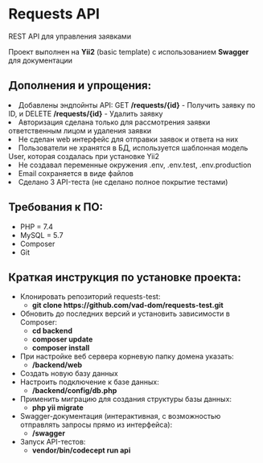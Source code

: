 <h1>Requests API</h1>
<p>REST API для управления заявками</p>
<p>Проект выполнен на <b>Yii2</b> (basic template) с использованием <b>Swagger</b> для документации</p>

<h2>Дополнения и упрощения:</h2>
  <li>Добавлены эндпойнты API: GET <b>/requests/{id}</b> - Получить заявку по ID, и DELETE <b>/requests/{id}</b> - Удалить заявку</li>
  <li>Авторизация сделана только для рассмотрения заявки ответственным лицом и удаления заявки</li>
  <li>Не сделан web интерфейс для отправки заявок и ответа на них</li>
  <li>Пользователи не хранятся в БД, используется шаблонная модель User, которая создалась при установке Yii2</li>
  <li>Не создавал переменные окружения .env, .env.test, .env.production</li>
  <li>Email сохраняется в виде файлов</li>
  <li>Сделано 3 API-теста (не сделано полное покрытие тестами)</li>

<h2>Требования к ПО:</h2>
<ul>
  <li>PHP = 7.4</li>
  <li>MySQL = 5.7</li>
  <li>Composer</li>
  <li>Git</li>
</ul>

<h2>Краткая инструкция по установке проекта:</h2>
<ul>
  <li>
    Клонировать репозиторий requests-test: 
    <ul>
      <li><b>git clone https://github.com/vad-dom/requests-test.git</b></li>
    </ul>
  </li>
  <li>
    Обновить до последних версий и установить зависимости в Composer: 
    <ul>
      <li><b>cd backend</b></li>
      <li><b>composer update</b></li>
      <li><b>composer install</b></li>
    </ul>
  </li>
    <li>
    При настройке веб сервера корневую папку домена указать: 
    <ul>
      <li><b>/backend/web</b></li>
    </ul>
  </li>
  <li>Создать новую базу данных</li>
  <li>
    Настроить подключение к базе данных:
    <ul>
      <li><b>/backend/config/db.php</b></li>
    </ul>
  </li>
  <li>
    Применить миграцию для создания структуры базы данных:
    <ul>
      <li><b>php yii migrate</b></li>
    </ul>
  </li>
    <li>
    Swagger-документация (интерактивная, с возможностью отправлять запросы прямо из интерфейса):
    <ul>
      <li><b>/swagger</b></li>
    </ul>
  </li>
    <li>
    Запуск API-тестов:
    <ul>
      <li><b>vendor/bin/codecept run api</b></li>
    </ul>
  </li>
</ul>
